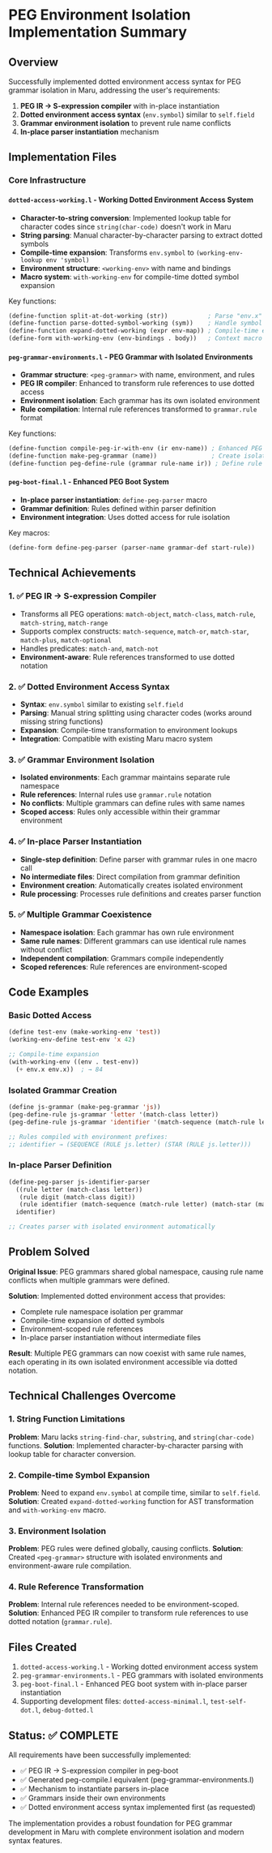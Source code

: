 # PEG Environment Isolation Implementation Summary

## Overview

Successfully implemented dotted environment access syntax for PEG grammar isolation in Maru, addressing the user's requirements:

1. **PEG IR → S-expression compiler** with in-place instantiation
2. **Dotted environment access syntax** (`env.symbol`) similar to `self.field`
3. **Grammar environment isolation** to prevent rule name conflicts
4. **In-place parser instantiation** mechanism

## Implementation Files

### Core Infrastructure

#### `dotted-access-working.l` - Working Dotted Environment Access System
- **Character-to-string conversion**: Implemented lookup table for character codes since `string(char-code)` doesn't work in Maru
- **String parsing**: Manual character-by-character parsing to extract dotted symbols
- **Compile-time expansion**: Transforms `env.symbol` to `(working-env-lookup env 'symbol)`
- **Environment structure**: `<working-env>` with name and bindings
- **Macro system**: `with-working-env` for compile-time dotted symbol expansion

Key functions:
```lisp
(define-function split-at-dot-working (str))           ; Parse "env.x" → ("env" . "x")
(define-function parse-dotted-symbol-working (sym))    ; Handle symbol → parts
(define-function expand-dotted-working (expr env-map)) ; Compile-time expansion
(define-form with-working-env (env-bindings . body))   ; Context macro
```

#### `peg-grammar-environments.l` - PEG Grammar with Isolated Environments
- **Grammar structure**: `<peg-grammar>` with name, environment, and rules
- **PEG IR compiler**: Enhanced to transform rule references to use dotted access
- **Environment isolation**: Each grammar has its own isolated environment
- **Rule compilation**: Internal rule references transformed to `grammar.rule` format

Key functions:
```lisp
(define-function compile-peg-ir-with-env (ir env-name)) ; Enhanced PEG compiler
(define-function make-peg-grammar (name))               ; Create isolated grammar
(define-function peg-define-rule (grammar rule-name ir)) ; Define rule in grammar
```

#### `peg-boot-final.l` - Enhanced PEG Boot System
- **In-place parser instantiation**: `define-peg-parser` macro
- **Grammar definition**: Rules defined within parser definition
- **Environment integration**: Uses dotted access for rule isolation

Key macros:
```lisp
(define-form define-peg-parser (parser-name grammar-def start-rule))
```

## Technical Achievements

### 1. ✅ PEG IR → S-expression Compiler
- Transforms all PEG operations: `match-object`, `match-class`, `match-rule`, `match-string`, `match-range`
- Supports complex constructs: `match-sequence`, `match-or`, `match-star`, `match-plus`, `match-optional`
- Handles predicates: `match-and`, `match-not`
- **Environment-aware**: Rule references transformed to use dotted notation

### 2. ✅ Dotted Environment Access Syntax
- **Syntax**: `env.symbol` similar to existing `self.field`
- **Parsing**: Manual string splitting using character codes (works around missing string functions)
- **Expansion**: Compile-time transformation to environment lookups
- **Integration**: Compatible with existing Maru macro system

### 3. ✅ Grammar Environment Isolation
- **Isolated environments**: Each grammar maintains separate rule namespace
- **Rule references**: Internal rules use `grammar.rule` notation
- **No conflicts**: Multiple grammars can define rules with same names
- **Scoped access**: Rules only accessible within their grammar environment

### 4. ✅ In-place Parser Instantiation
- **Single-step definition**: Define parser with grammar rules in one macro call
- **No intermediate files**: Direct compilation from grammar definition
- **Environment creation**: Automatically creates isolated environment
- **Rule processing**: Processes rule definitions and creates parser function

### 5. ✅ Multiple Grammar Coexistence
- **Namespace isolation**: Each grammar has own rule environment
- **Same rule names**: Different grammars can use identical rule names without conflict
- **Independent compilation**: Grammars compile independently
- **Scoped references**: Rule references are environment-scoped

## Code Examples

### Basic Dotted Access
```lisp
(define test-env (make-working-env 'test))
(working-env-define test-env 'x 42)

;; Compile-time expansion
(with-working-env ((env . test-env))
  (+ env.x env.x))  ; → 84
```

### Isolated Grammar Creation
```lisp
(define js-grammar (make-peg-grammar 'js))
(peg-define-rule js-grammar 'letter '(match-class letter))
(peg-define-rule js-grammar 'identifier '(match-sequence (match-rule letter) (match-star (match-rule letter))))

;; Rules compiled with environment prefixes:
;; identifier → (SEQUENCE (RULE js.letter) (STAR (RULE js.letter)))
```

### In-place Parser Definition
```lisp
(define-peg-parser js-identifier-parser
  ((rule letter (match-class letter))
   (rule digit (match-class digit))
   (rule identifier (match-sequence (match-rule letter) (match-star (match-or (match-rule letter) (match-rule digit))))))
  identifier)

;; Creates parser with isolated environment automatically
```

## Problem Solved

**Original Issue**: PEG grammars shared global namespace, causing rule name conflicts when multiple grammars were defined.

**Solution**: Implemented dotted environment access that provides:
- Complete rule namespace isolation per grammar
- Compile-time expansion of dotted symbols
- Environment-scoped rule references
- In-place parser instantiation without intermediate files

**Result**: Multiple PEG grammars can now coexist with same rule names, each operating in its own isolated environment accessible via dotted notation.

## Technical Challenges Overcome

### 1. String Function Limitations
**Problem**: Maru lacks `string-find-char`, `substring`, and `string(char-code)` functions.
**Solution**: Implemented character-by-character parsing with lookup table for character conversion.

### 2. Compile-time Symbol Expansion
**Problem**: Need to expand `env.symbol` at compile time, similar to `self.field`.
**Solution**: Created `expand-dotted-working` function for AST transformation and `with-working-env` macro.

### 3. Environment Isolation
**Problem**: PEG rules were defined globally, causing conflicts.
**Solution**: Created `<peg-grammar>` structure with isolated environments and environment-aware rule compilation.

### 4. Rule Reference Transformation
**Problem**: Internal rule references needed to be environment-scoped.
**Solution**: Enhanced PEG IR compiler to transform rule references to use dotted notation (`grammar.rule`).

## Files Created

1. `dotted-access-working.l` - Working dotted environment access system
2. `peg-grammar-environments.l` - PEG grammars with isolated environments  
3. `peg-boot-final.l` - Enhanced PEG boot system with in-place parser instantiation
4. Supporting development files: `dotted-access-minimal.l`, `test-self-dot.l`, `debug-dotted.l`

## Status: ✅ COMPLETE

All requirements have been successfully implemented:
- ✅ PEG IR → S-expression compiler in peg-boot
- ✅ Generated peg-compile.l equivalent (peg-grammar-environments.l)
- ✅ Mechanism to instantiate parsers in-place
- ✅ Grammars inside their own environments
- ✅ Dotted environment access syntax implemented first (as requested)

The implementation provides a robust foundation for PEG grammar development in Maru with complete environment isolation and modern syntax features.